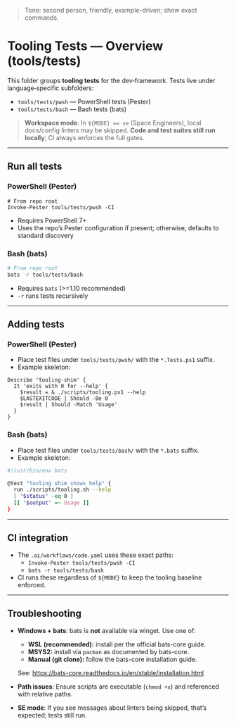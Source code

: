 > Tone: second person, friendly, example-driven; show exact commands.

# Tooling Tests — Overview (tools/tests)

This folder groups **tooling tests** for the dev‑framework. Tests live under language‑specific subfolders:

- `tools/tests/pwsh` — PowerShell tests (Pester)
- `tools/tests/bash` — Bash tests (bats)

> **Workspace mode**: In `${MODE} == se` (Space Engineers), local docs/config linters may be skipped. **Code and test suites still run locally**; CI always enforces the full gates.

---

## Run all tests

### PowerShell (Pester)

```pwsh
# From repo root
Invoke-Pester tools/tests/pwsh -CI
```

- Requires PowerShell 7+
- Uses the repo’s Pester configuration if present; otherwise, defaults to standard discovery

### Bash (bats)

```bash
# From repo root
bats -r tools/tests/bash
```

- Requires `bats` (>=1.10 recommended)
- `-r` runs tests recursively

---

## Adding tests

### PowerShell (Pester)

- Place test files under `tools/tests/pwsh/` with the `*.Tests.ps1` suffix.
- Example skeleton:

```pwsh
Describe 'tooling-shim' {
  It 'exits with 0 for --help' {
    $result = & ./scripts/tooling.ps1 --help
    $LASTEXITCODE | Should -Be 0
    $result | Should -Match 'Usage'
  }
}
```

### Bash (bats)

- Place test files under `tools/tests/bash/` with the `*.bats` suffix.
- Example skeleton:

```bash
#!/usr/bin/env bats

@test "tooling shim shows help" {
  run ./scripts/tooling.sh --help
  [ "$status" -eq 0 ]
  [[ "$output" =~ Usage ]]
}
```

---

## CI integration

- The `.ai/workflows/code.yaml` uses these exact paths:
  - `Invoke-Pester tools/tests/pwsh -CI`
  - `bats -r tools/tests/bash`
- CI runs these regardless of `${MODE}` to keep the tooling baseline enforced.

---

## Troubleshooting

- **Windows + bats**: bats is **not** available via winget. Use one of:
  - **WSL (recommended):** install per the official bats-core guide.
  - **MSYS2:** install via `pacman` as documented by bats-core.
  - **Manual (git clone):** follow the bats-core installation guide.

  See: https://bats-core.readthedocs.io/en/stable/installation.html

- **Path issues**: Ensure scripts are executable (`chmod +x`) and referenced with relative paths.
- **SE mode**: If you see messages about linters being skipped, that’s expected; tests still run.
